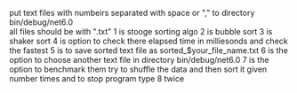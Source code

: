   put text files with numbeirs separated with space or "," to directory bin/debug/net6.0       
    all files should be with ".txt"
     1 is stooge sorting algo
      2 is bubble sort
     3 is shaker sort
     4 is option to check there elapsed time in milliesonds and check the fastest
    5 is to save sorted text file as sorted_$your_file_name.txt
     6 is the option to choose another text file in directory bin/debug/net6.0
    7 is the option to benchmark them try to shuffle the data and then sort it given number times
     and to stop program type 8 twice
